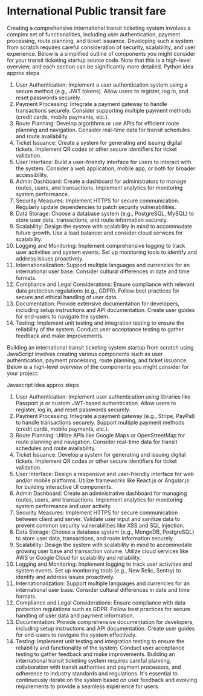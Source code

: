 # International Public transit fare

Creating a comprehensive international transit ticketing system involves a complex set of functionalities, including user authentication, payment processing, route planning, and ticket issuance. Developing such a system from scratch requires careful consideration of security, scalability, and user experience. Below is a simplified outline of components you might consider for your transit ticketing startup source code. Note that this is a high-level overview, and each section can be significantly more detailed.
Python idea approx steps

1. User Authentication:
Implement a user authentication system using a secure method (e.g., JWT tokens).
Allow users to register, log in, and reset passwords securely.
2. Payment Processing:
Integrate a payment gateway to handle transactions securely.
Consider supporting multiple payment methods (credit cards, mobile payments, etc.).
3. Route Planning:
Develop algorithms or use APIs for efficient route planning and navigation.
Consider real-time data for transit schedules and route availability.
4. Ticket Issuance:
Create a system for generating and issuing digital tickets.
Implement QR codes or other secure identifiers for ticket validation.
5. User Interface:
Build a user-friendly interface for users to interact with the system.
Consider a web application, mobile app, or both for broader accessibility.
6. Admin Dashboard:
Create a dashboard for administrators to manage routes, users, and transactions.
Implement analytics for monitoring system performance.
7. Security Measures:
Implement HTTPS for secure communication.
Regularly update dependencies to patch security vulnerabilities.
8. Data Storage:
Choose a database system (e.g., PostgreSQL, MySQL) to store user data, transactions, and route information securely.
9. Scalability:
Design the system with scalability in mind to accommodate future growth.
Use a load balancer and consider cloud services for scalability.
10. Logging and Monitoring:
Implement comprehensive logging to track user activities and system events.
Set up monitoring tools to identify and address issues proactively.
11. Internationalization:
Support multiple languages and currencies for an international user base.
Consider cultural differences in date and time formats.
12. Compliance and Legal Considerations:
Ensure compliance with relevant data protection regulations (e.g., GDPR).
Follow best practices for secure and ethical handling of user data.
13. Documentation:
Provide extensive documentation for developers, including setup instructions and API documentation.
Create user guides for end-users to navigate the system.
14. Testing:
Implement unit testing and integration testing to ensure the reliability of the system.
Conduct user acceptance testing to gather feedback and make improvements.


Building an international transit ticketing system startup from scratch using JavaScript involves creating various components such as user authentication, payment processing, route planning, and ticket issuance. Below is a high-level overview of the components you might consider for your project:

Javascript idea approx steps


1. User Authentication:
Implement user authentication using libraries like Passport.js or custom JWT-based authentication.
Allow users to register, log in, and reset passwords securely.
2. Payment Processing:
Integrate a payment gateway (e.g., Stripe, PayPal) to handle transactions securely.
Support multiple payment methods (credit cards, mobile payments, etc.).
3. Route Planning:
Utilize APIs like Google Maps or OpenStreetMap for route planning and navigation.
Consider real-time data for transit schedules and route availability.
4. Ticket Issuance:
Develop a system for generating and issuing digital tickets.
Implement QR codes or other secure identifiers for ticket validation.
5. User Interface:
Design a responsive and user-friendly interface for web and/or mobile platforms.
Utilize frameworks like React.js or Angular.js for building interactive UI components.
6. Admin Dashboard:
Create an administrative dashboard for managing routes, users, and transactions.
Implement analytics for monitoring system performance and user activity.
7. Security Measures:
Implement HTTPS for secure communication between client and server.
Validate user input and sanitize data to prevent common security vulnerabilities like XSS and SQL injection.
8. Data Storage:
Choose a database system (e.g., MongoDB, PostgreSQL) to store user data, transactions, and route information securely.
9. Scalability:
Design the system with scalability in mind to accommodate growing user base and transaction volume.
Utilize cloud services like AWS or Google Cloud for scalability and reliability.
10. Logging and Monitoring:
Implement logging to track user activities and system events.
Set up monitoring tools (e.g., New Relic, Sentry) to identify and address issues proactively.
11. Internationalization:
Support multiple languages and currencies for an international user base.
Consider cultural differences in date and time formats.
12. Compliance and Legal Considerations:
Ensure compliance with data protection regulations such as GDPR.
Follow best practices for secure handling of user data and payment information.
13. Documentation:
Provide comprehensive documentation for developers, including setup instructions and API documentation.
Create user guides for end-users to navigate the system effectively.
14. Testing:
Implement unit testing and integration testing to ensure the reliability and functionality of the system.
Conduct user acceptance testing to gather feedback and make improvements.
Building an international transit ticketing system requires careful planning, collaboration with transit authorities and payment processors, and adherence to industry standards and regulations. It's essential to continuously iterate on the system based on user feedback and evolving requirements to provide a seamless experience for users.
